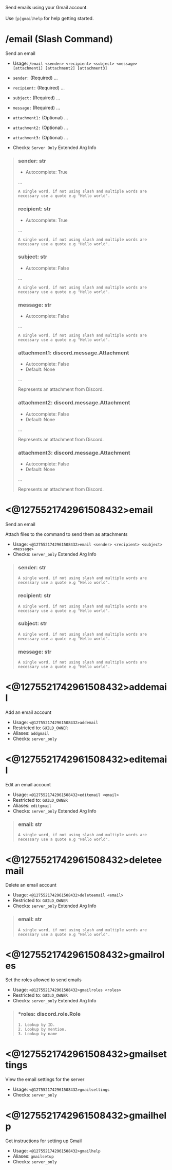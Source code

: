 Send emails using your Gmail account.<br/><br/>Use `[p]gmailhelp` for help getting started.

# /email (Slash Command)
Send an email<br/>
 - Usage: `/email <sender> <recipient> <subject> <message> [attachment1] [attachment2] [attachment3]`
 - `sender:` (Required) …
 - `recipient:` (Required) …
 - `subject:` (Required) …
 - `message:` (Required) …
 - `attachment1:` (Optional) …
 - `attachment2:` (Optional) …
 - `attachment3:` (Optional) …

 - Checks: `Server Only`
Extended Arg Info
> ### sender: str
> - Autocomplete: True
> 
> …
> 
> ```
> A single word, if not using slash and multiple words are necessary use a quote e.g "Hello world".
> ```
> ### recipient: str
> - Autocomplete: True
> 
> …
> 
> ```
> A single word, if not using slash and multiple words are necessary use a quote e.g "Hello world".
> ```
> ### subject: str
> - Autocomplete: False
> 
> …
> 
> ```
> A single word, if not using slash and multiple words are necessary use a quote e.g "Hello world".
> ```
> ### message: str
> - Autocomplete: False
> 
> …
> 
> ```
> A single word, if not using slash and multiple words are necessary use a quote e.g "Hello world".
> ```
> ### attachment1: discord.message.Attachment
> - Autocomplete: False
> - Default: None
> 
> …
> 
> Represents an attachment from Discord.
> 
>     
> ### attachment2: discord.message.Attachment
> - Autocomplete: False
> - Default: None
> 
> …
> 
> Represents an attachment from Discord.
> 
>     
> ### attachment3: discord.message.Attachment
> - Autocomplete: False
> - Default: None
> 
> …
> 
> Represents an attachment from Discord.
> 
>     
# <@1275521742961508432>email
Send an email<br/>

Attach files to the command to send them as attachments<br/>
 - Usage: `<@1275521742961508432>email <sender> <recipient> <subject> <message>`
 - Checks: `server_only`
Extended Arg Info
> ### sender: str
> ```
> A single word, if not using slash and multiple words are necessary use a quote e.g "Hello world".
> ```
> ### recipient: str
> ```
> A single word, if not using slash and multiple words are necessary use a quote e.g "Hello world".
> ```
> ### subject: str
> ```
> A single word, if not using slash and multiple words are necessary use a quote e.g "Hello world".
> ```
> ### message: str
> ```
> A single word, if not using slash and multiple words are necessary use a quote e.g "Hello world".
> ```
# <@1275521742961508432>addemail
Add an email account<br/>
 - Usage: `<@1275521742961508432>addemail`
 - Restricted to: `GUILD_OWNER`
 - Aliases: `addgmail`
 - Checks: `server_only`
# <@1275521742961508432>editemail
Edit an email account<br/>
 - Usage: `<@1275521742961508432>editemail <email>`
 - Restricted to: `GUILD_OWNER`
 - Aliases: `editgmail`
 - Checks: `server_only`
Extended Arg Info
> ### email: str
> ```
> A single word, if not using slash and multiple words are necessary use a quote e.g "Hello world".
> ```
# <@1275521742961508432>deleteemail
Delete an email account<br/>
 - Usage: `<@1275521742961508432>deleteemail <email>`
 - Restricted to: `GUILD_OWNER`
 - Checks: `server_only`
Extended Arg Info
> ### email: str
> ```
> A single word, if not using slash and multiple words are necessary use a quote e.g "Hello world".
> ```
# <@1275521742961508432>gmailroles
Set the roles allowed to send emails<br/>
 - Usage: `<@1275521742961508432>gmailroles <roles>`
 - Restricted to: `GUILD_OWNER`
 - Checks: `server_only`
Extended Arg Info
> ### *roles: discord.role.Role
> 
> 
>     1. Lookup by ID.
>     2. Lookup by mention.
>     3. Lookup by name
> 
>     
# <@1275521742961508432>gmailsettings
View the email settings for the server<br/>
 - Usage: `<@1275521742961508432>gmailsettings`
 - Checks: `server_only`
# <@1275521742961508432>gmailhelp
Get instructions for setting up Gmail<br/>
 - Usage: `<@1275521742961508432>gmailhelp`
 - Aliases: `gmailsetup`
 - Checks: `server_only`
